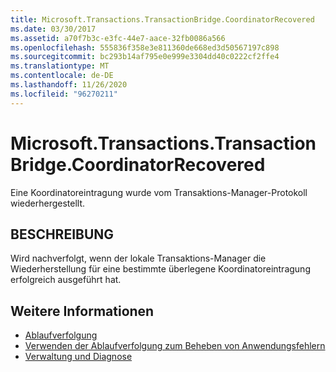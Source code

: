 ```yaml
---
title: Microsoft.Transactions.TransactionBridge.CoordinatorRecovered
ms.date: 03/30/2017
ms.assetid: a70f7b3c-e3fc-44e7-aace-32fb0086a566
ms.openlocfilehash: 555836f358e3e811360de668ed3d50567197c898
ms.sourcegitcommit: bc293b14af795e0e999e3304dd40c0222cf2ffe4
ms.translationtype: MT
ms.contentlocale: de-DE
ms.lasthandoff: 11/26/2020
ms.locfileid: "96270211"
---
```

# <a name="microsofttransactionstransactionbridgecoordinatorrecovered"></a>Microsoft.Transactions.TransactionBridge.CoordinatorRecovered

Eine Koordinatoreintragung wurde vom Transaktions-Manager-Protokoll wiederhergestellt.  
  
## <a name="description"></a>BESCHREIBUNG  

 Wird nachverfolgt, wenn der lokale Transaktions-Manager die Wiederherstellung für eine bestimmte überlegene Koordinatoreintragung erfolgreich ausgeführt hat.  
  
## <a name="see-also"></a>Weitere Informationen

- [Ablaufverfolgung](index.md)
- [Verwenden der Ablaufverfolgung zum Beheben von Anwendungsfehlern](using-tracing-to-troubleshoot-your-application.md)
- [Verwaltung und Diagnose](../index.md)
